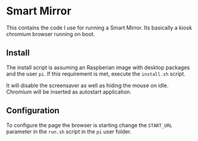 # Smart Mirror

This contains the code I use for running a Smart Mirror.
Its basically a kiosk chromium browser running on boot.

## Install

The install script is assuming an Raspberian image with desktop packages and the user `pi`.
If this requirement is met, execute the `install.sh` script.

It will disable the screensaver as well as hiding the mouse on idle.
Chromium will be inserted as autostart application.

## Configuration

To configure the page the browser is starting change the `START_URL` parameter in the `run.sh` script in the `pi` user folder.
